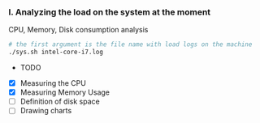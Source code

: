 ### I. Analyzing the load on the system at the moment

CPU, Memory, Disk consumption analysis

```bash
# the first argument is the file name with load logs on the machine
./sys.sh intel-core-i7.log
```

- TODO
- [x] Measuring the CPU
- [x] Measuring Memory Usage
- [ ] Definition of disk space
- [ ] Drawing charts
